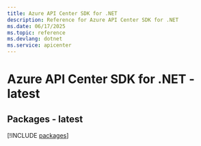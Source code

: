 ```yaml
---
title: Azure API Center SDK for .NET
description: Reference for Azure API Center SDK for .NET
ms.date: 06/17/2025
ms.topic: reference
ms.devlang: dotnet
ms.service: apicenter
---
```

# Azure API Center SDK for .NET - latest
## Packages - latest
[!INCLUDE [packages](api-center-index.md)]